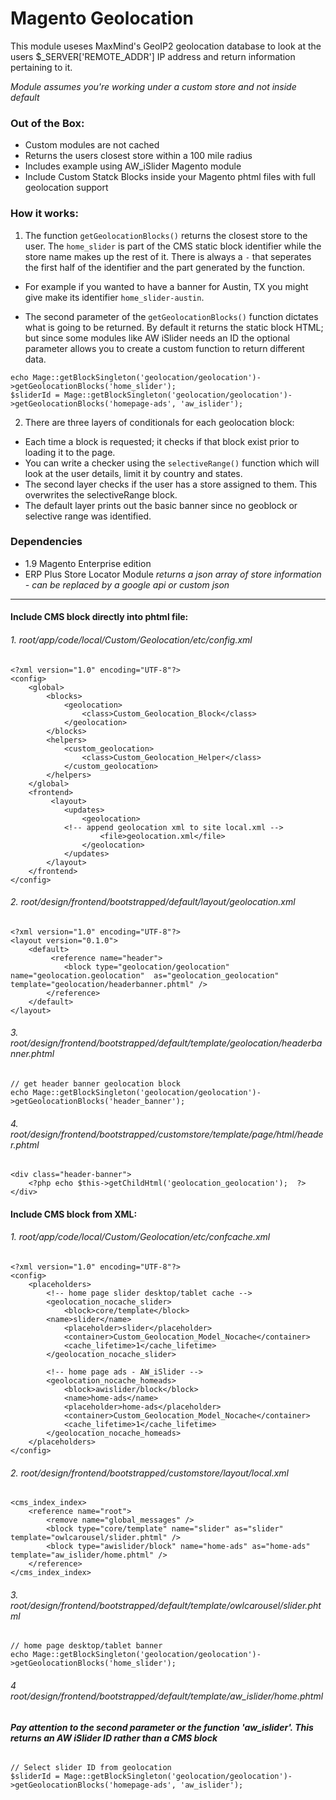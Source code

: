 # Magento Geolocation
This module useses MaxMind's GeoIP2 geolocation database to look at the users $_SERVER['REMOTE_ADDR'] IP address and return information pertaining to it.

*Module assumes you're working under a custom store and not inside default*

### Out of the Box:
- Custom modules are not cached
- Returns the users closest store within a 100 mile radius
- Includes example using AW_iSlider Magento module
- Include Custom Statck Blocks inside your Magento phtml files with full geolocation support

### How it works:
1. The function ```getGeolocationBlocks()``` returns the closest store to the user. The ```home_slider``` is part of the CMS static block identifier while the store name makes up the rest of it. There is always a ```-``` that seperates the first half of the identifier and the part generated by the function.

* For example if you wanted to have a banner for Austin, TX you might give make its identifier ```home_slider-austin```.

* The second parameter of the ```getGeolocationBlocks()``` function dictates what is going to be returned. By default it returns the static block HTML; but since some modules like AW iSlider needs an ID the optional parameter allows you to create a custom function to return different data.
```
echo Mage::getBlockSingleton('geolocation/geolocation')->getGeolocationBlocks('home_slider');
$sliderId = Mage::getBlockSingleton('geolocation/geolocation')->getGeolocationBlocks('homepage-ads', 'aw_islider');
```

2. There are three layers of conditionals for each geolocation block:
* Each time a block is requested; it checks if that block exist prior to loading it to the page.
* You can write a checker using the ```selectiveRange()``` function which will look at the user details, limit it by country and states.
* The second layer checks if the user has a store assigned to them. This overwrites the selectiveRange block.
* The default layer prints out the basic banner since no geoblock or selective range was identified.

### Dependencies
- 1.9 Magento Enterprise edition
- ERP Plus Store Locator Module *returns a json array of store information - can be replaced by a google api or custom json*

---

#### Include CMS block directly into phtml file:
###### 1. root/app/code/local/Custom/Geolocation/etc/config.xml
```
<?xml version="1.0" encoding="UTF-8"?>
<config>
	<global>
		<blocks>
            <geolocation>
                <class>Custom_Geolocation_Block</class>
            </geolocation>
        </blocks>
		<helpers>
			<custom_geolocation>
				<class>Custom_Geolocation_Helper</class>
			</custom_geolocation>
		</helpers>
	</global>
	<frontend>
         <layout>
            <updates>
                <geolocation>
		    <!-- append geolocation xml to site local.xml -->
                    <file>geolocation.xml</file>
                </geolocation>
            </updates>
        </layout>
    </frontend>
</config>
```
###### 2. root/design/frontend/bootstrapped/default/layout/geolocation.xml
```
<?xml version="1.0" encoding="UTF-8"?>
<layout version="0.1.0">
    <default>
         <reference name="header">
            <block type="geolocation/geolocation" name="geolocation.geolocation"  as="geolocation_geolocation" template="geolocation/headerbanner.phtml" />
        </reference>
    </default>
</layout>
```

###### 3. root/design/frontend/bootstrapped/default/template/geolocation/headerbanner.phtml
```
// get header banner geolocation block
echo Mage::getBlockSingleton('geolocation/geolocation')->getGeolocationBlocks('header_banner');
```

###### 4. root/design/frontend/bootstrapped/customstore/template/page/html/header.phtml
```
<div class="header-banner">
    <?php echo $this->getChildHtml('geolocation_geolocation');  ?>
</div>
```

#### Include CMS block from XML:
###### 1. root/app/code/local/Custom/Geolocation/etc/confcache.xml
```
<?xml version="1.0" encoding="UTF-8"?>
<config>
    <placeholders>
        <!-- home page slider desktop/tablet cache -->
        <geolocation_nocache_slider>
            <block>core/template</block>
	    <name>slider</name>
            <placeholder>slider</placeholder>
            <container>Custom_Geolocation_Model_Nocache</container>
            <cache_lifetime>1</cache_lifetime>
        </geolocation_nocache_slider>
	
        <!-- home page ads - AW_iSlider -->
        <geolocation_nocache_homeads>
            <block>awislider/block</block>
            <name>home-ads</name>
            <placeholder>home-ads</placeholder>
            <container>Custom_Geolocation_Model_Nocache</container>
            <cache_lifetime>1</cache_lifetime>
        </geolocation_nocache_homeads>
    </placeholders>
</config>
```

###### 2. root/design/frontend/bootstrapped/customstore/layout/local.xml
```
<cms_index_index>
    <reference name="root">
        <remove name="global_messages" />
        <block type="core/template" name="slider" as="slider"  template="owlcarousel/slider.phtml" />
        <block type="awislider/block" name="home-ads" as="home-ads" template="aw_islider/home.phtml" />
    </reference>
</cms_index_index>
```

###### 3. root/design/frontend/bootstrapped/default/template/owlcarousel/slider.phtml
```
// home page desktop/tablet banner
echo Mage::getBlockSingleton('geolocation/geolocation')->getGeolocationBlocks('home_slider');
```

###### 4 root/design/frontend/bootstrapped/default/template/aw_islider/home.phtml
###### **Pay attention to the second parameter or the function 'aw_islider'. This returns an AW iSlider ID rather than a CMS block**
```
// Select slider ID from geolocation
$sliderId = Mage::getBlockSingleton('geolocation/geolocation')->getGeolocationBlocks('homepage-ads', 'aw_islider');
```
